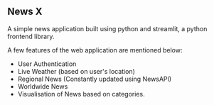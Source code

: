 ## News X

A simple news application built using python and streamlit, a python frontend library.

A few features of the web application are mentioned below:
* User Authentication
* Live Weather (based on user's location)
* Regional News (Constantly updated using NewsAPI)
* Worldwide News
* Visualisation of News based on categories.
